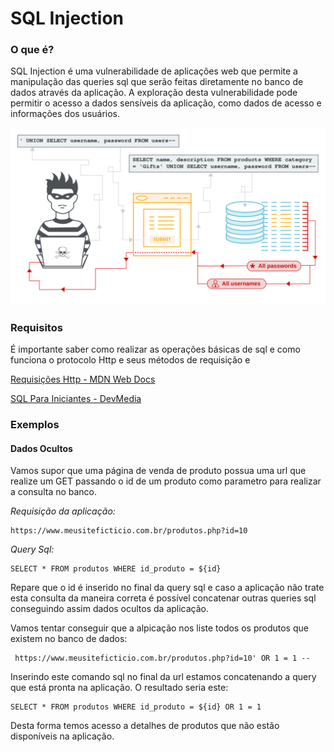 # SQL Injection

### O que é?

SQL Injection é uma vulnerabilidade de aplicações web que permite a manipulação das queries sql que serão feitas diretamente no banco de dados através da aplicação. A exploração desta vulnerabilidade pode permitir o acesso a dados sensíveis da aplicação, como dados de acesso e informações dos usuários.

![imagem sql injection](./imgs/sql-injection.svg)


### Requisitos

É importante saber como realizar as operações básicas de sql e como funciona o protocolo Http e seus métodos de requisição e 

[Requisições Http - MDN Web Docs](https://developer.mozilla.org/pt-BR/docs/Web/HTTP/Methods)

[SQL Para Iniciantes - DevMedia](https://www.devmedia.com.br/sql-select-guia-para-iniciantes/29530)


### Exemplos

#### Dados Ocultos

Vamos supor que uma página de venda de produto possua uma url que realize um GET passando o id de um produto como parametro para realizar a consulta no banco.

_Requisição da aplicação:_ 

```
https://www.meusiteficticio.com.br/produtos.php?id=10
```
_Query Sql:_

```
SELECT * FROM produtos WHERE id_produto = ${id} 
```

Repare que o id é inserido no final da query sql e caso a aplicação não trate esta consulta da maneira correta é possível concatenar outras queries sql conseguindo assim dados ocultos da aplicação.

Vamos tentar conseguir que a alpicação nos liste todos os produtos que existem no banco de dados:

```
 https://www.meusiteficticio.com.br/produtos.php?id=10' OR 1 = 1 --

```

Inserindo este comando sql no final da url estamos concatenando a query que está pronta na aplicação. O resultado seria este:

```
SELECT * FROM produtos WHERE id_produto = ${id} OR 1 = 1
```

Desta forma temos acesso a detalhes de produtos que não estão disponíveis na aplicação.

<!-- #### Manipulando a Lógica da Aplicação -->

